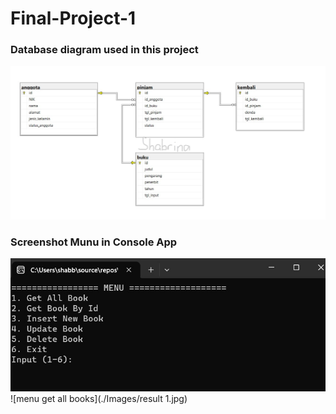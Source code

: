 # Final-Project-1

### Database diagram used in this project
![diagram](./Images/database_diagram.jpg)

### Screenshot Munu in Console App

![menu console app](./Images/result.jpg)
![menu get all books](./Images/result 1.jpg)
